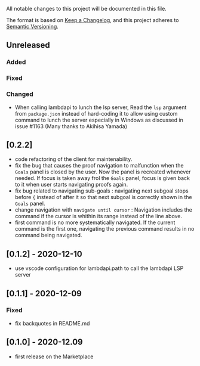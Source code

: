 All notable changes to this project will be documented in this file.

The format is based on [Keep a Changelog](https://keepachangelog.com/),
and this project adheres to [Semantic Versioning](https://semver.org/).

## Unreleased

### Added

### Fixed

### Changed
- When calling lambdapi to lunch the lsp server, Read the `lsp` argument from `package.json` instead of hard-coding it to allow using custom command to lunch the server especially in Windows as discussed in issue #1163 (Many thanks to Akihisa Yamada)

## [0.2.2]
- code refactoring of the client for maintenability.
- fix the bug that causes the proof navigation to malfunction when the `Goals` panel is closed by the user. Now the panel is recreated whenever needed. If focus is taken away frol the `Goals` panel, focus is given back to it when user starts navigating proofs again.
- fix bug related to navigating sub-goals : navigating next subgoal stops before `{` instead of after it so that next subgoal is correctly shown in the `Goals` panel.
- change navigation with ``navigate until cursor`` : Navigation includes the command if the cursor is whithin its range instead of the line above. 
- first command is no more systematically navigated. If the current command is the first one, navigating the previous command results in no command being navigated.

## [0.1.2] - 2020-12-10
- use vscode configuration for lambdapi.path to call the lambdapi LSP server

## [0.1.1] - 2020-12-09

### Fixed
- fix backquotes in README.md

## [0.1.0] - 2020-12.09
- first release on the Marketplace
